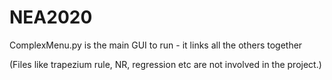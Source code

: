 # NEA2020

ComplexMenu.py is the main GUI to run - it links all the others together

(Files like trapezium rule, NR, regression etc are not involved in the project.)
